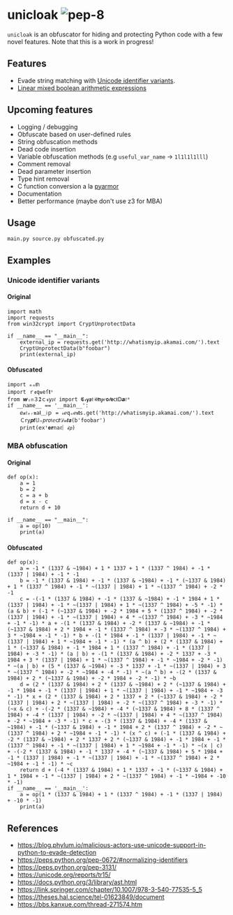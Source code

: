 # unicloak ![pep-8](https://github.com/xor-eax-eax-ret/unicloak/actions/workflows/pep8.yml/badge.svg)
`unicloak` is an obfuscator for hiding and protecting Python code with a few novel features. Note that this is a work in progress! 

## Features
- Evade string matching with [Unicode identifier variants](https://blog.phylum.io/malicious-actors-use-unicode-support-in-python-to-evade-detection). 
- [Linear mixed boolean arithmetic expressions](https://link.springer.com/chapter/10.1007/978-3-540-77535-5_5)

## Upcoming features 
- Logging / debugging 
- Obfuscate based on user-defined rules 
- String obfuscation methods 
- Dead code insertion
- Variable obfuscation methods (e.g `useful_var_name` -> `1l1l1l1lll`)
- Comment removal 
- Dead parameter insertion
- Type hint removal 
- C function conversion a la [pyarmor](https://github.com/dashingsoft/pyarmor)
- Documentation
- Better performance (maybe don't use z3 for MBA)

## Usage
```main.py source.py obfuscated.py```

## Examples
### Unicode identifier variants
#### Original
```
import math
import requests
from win32crypt import CryptUnprotectData

if __name__ == "__main__":
    external_ip = requests.get('http://whatismyip.akamai.com/').text
    CryptUnprotectData(b"foobar")
    print(external_ip)
```
#### Obfuscated 
```
import ₘₐ𝖙𝗁
import ｒ𝖊𝚚𝒖𝚎ſ𝘁ˢ
from 𝙬ᵢ𝔫３𝟐ｃ𝓻𝗒𝔭𝑡 import 𝕮𝓇𝘆𝖕𝔱𝒰𝗻𝒑𝑟𝗼𝓉𝗲ⅽ𝖙Ⅾ𝙖𝑡ᵃ
if __name__ == '__main__':
    𝘦𝔁𝑡ₑᵣ𝖓𝚊𝖑＿𝗂ｐ = 𝓇ℯ𝚚ᵤℯ𝐬𝘁s.get('http://whatismyip.akamai.com/').text
    Ｃ𝗋y𝒑𝒕𝕌ₙ𝘱𝘳𝑜𝔱ⅇ𝖼𝙩𝒟𝒶𝙩𝙖(b'foobar')
    print(𝖾𝚡ᵗ𝐞𝗿𝚗aℓ︴𝓲𝘱)
```
### MBA obfuscation
#### Original 
```
def op(x):
    a = 1
    b = 2
    c = a + b
    d = x - c 
    return d + 10

if __name__ == "__main__":
    a = op(10)
    print(a)
```
#### Obfuscated 
```
def op(x):
    a = -1 * (1337 & ~1984) + 1 * 1337 + 1 * (1337 ^ 1984) + -1 * (1337 | 1984) + -1 * -1
    b = -1 * (1337 & 1984) + -1 * (1337 & ~1984) + -1 * (~1337 & 1984) + 1 * (1337 ^ 1984) + -1 * ~(1337 | 1984) + 1 * ~(1337 ^ 1984) + -2 * -1
    c = -(-1 * (1337 & 1984) + -1 * (1337 & ~1984) + -1 * 1984 + 1 * (1337 | 1984) + -1 * ~(1337 | 1984) + 1 * ~(1337 ^ 1984) + -5 * -1) * (a & b) + (-1 * (~1337 & 1984) + -2 * 1984 + 5 * (1337 ^ 1984) + -2 * (1337 | 1984) + -1 * ~(1337 | 1984) + 4 * ~(1337 ^ 1984) + -3 * ~1984 + -1 * -1) * a + -(1 * (1337 & 1984) + -2 * (1337 & ~1984) + -1 * (~1337 & 1984) + 2 * 1984 + -1 * (1337 ^ 1984) + -3 * ~(1337 ^ 1984) + 3 * ~1984 + -1 * -1) * b + -(1 * 1984 + -1 * (1337 | 1984) + -1 * ~(1337 | 1984) + 1 * ~1984 + -1 * -1) * (a ^ b) + (2 * (1337 & 1984) + 1 * (~1337 & 1984) + -1 * 1984 + 1 * (1337 ^ 1984) + -1 * (1337 | 1984) + -3 * -1) * (a | b) + -(1 * (1337 & 1984) + -2 * 1337 + -3 * 1984 + 3 * (1337 | 1984) + 1 * ~(1337 ^ 1984) + -1 * ~1984 + -2 * -1) * ~(a | b) + (5 * (1337 & ~1984) + -3 * 1337 + -1 * ~(1337 | 1984) + 3 * ~(1337 ^ 1984) + -2 * ~1984 + -4 * -1) * ~(a ^ b) + -(2 * (1337 & 1984) + 2 * (~1337 & 1984) + -2 * 1984 + -2 * -1) * ~b
    d = (2 * (1337 & 1984) + 2 * (1337 & ~1984) + 2 * (~1337 & 1984) + -1 * 1984 + -1 * (1337 | 1984) + 1 * ~(1337 | 1984) + -1 * ~1984 + -3 * -1) * x + (2 * (1337 & 1984) + 2 * 1337 + 2 * (~1337 & 1984) + -2 * (1337 | 1984) + 2 * ~(1337 | 1984) + -2 * ~(1337 ^ 1984) + -3 * -1) * (~x & c) + -(-2 * (1337 & ~1984) + -4 * (~1337 & 1984) + 8 * (1337 ^ 1984) + -4 * (1337 | 1984) + -2 * ~(1337 | 1984) + 4 * ~(1337 ^ 1984) + -2 * ~1984 + -3 * -1) * c + -(3 * (1337 & 1984) + -4 * (1337 & ~1984) + -1 * (~1337 & 1984) + -1 * 1984 + 2 * (1337 ^ 1984) + -2 * ~(1337 ^ 1984) + 2 * ~1984 + -1 * -1) * (x ^ c) + (-1 * (1337 & 1984) + -2 * (1337 & ~1984) + 2 * 1337 + 2 * (~1337 & 1984) + -1 * 1984 + -1 * (1337 ^ 1984) + -1 * ~(1337 | 1984) + 1 * ~1984 + -1 * -1) * ~(x | c) + -(-2 * (1337 & 1984) + -1 * 1337 + -4 * (~1337 & 1984) + 5 * 1984 + -1 * (1337 | 1984) + -1 * ~(1337 | 1984) + -1 * ~(1337 ^ 1984) + 2 * ~1984 + -1 * -1) * ~c
    return d + (-4 * (1337 & 1984) + 1 * 1337 + -1 * (~1337 & 1984) + 1 * 1984 + -1 * ~(1337 | 1984) + 2 * ~(1337 ^ 1984) + -1 * ~1984 + -10 * -1)
if __name__ == '__main__':
    a = op(1 * (1337 & 1984) + 1 * (1337 ^ 1984) + -1 * (1337 | 1984) + -10 * -1)
    print(a)
```
## References
- https://blog.phylum.io/malicious-actors-use-unicode-support-in-python-to-evade-detection
- https://peps.python.org/pep-0672/#normalizing-identifiers
- https://peps.python.org/pep-3131/
- https://unicode.org/reports/tr15/
- https://docs.python.org/3/library/ast.html
- https://link.springer.com/chapter/10.1007/978-3-540-77535-5_5
- https://theses.hal.science/tel-01623849/document
- https://bbs.kanxue.com/thread-271574.htm